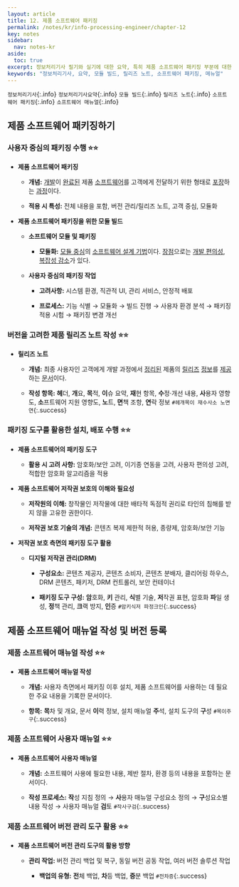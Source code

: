 ```yaml
---
layout: article
title: 12. 제품 소프트웨어 패키징
permalink: /notes/kr/info-processing-engineer/chapter-12
key: notes
sidebar:
  nav: notes-kr
aside:
  toc: true
excerpt: 정보처리기사 필기와 실기에 대한 요약, 특히 제품 소프트웨어 패키징 부분에 대한 자세한 설명입니다.
keywords: "정보처리기사, 요약, 모듈 빌드, 릴리즈 노트, 소프트웨어 패키징, 메뉴얼"
---
```


`정보처리기사`{:.info} `정보처리기사요약`{:.info} `모듈 빌드`{:.info} `릴리즈 노트`{:.info} `소프트웨어 패키징`{:.info} `소프트웨어 매뉴얼`{:.info}

## 제품 소프트웨어 패키징하기
### 사용자 중심의 패키징 수행 :star::star:

* **제품 소프트웨어 패키징**

    - **개념:** <u>개발</u>이 <u>완료된</u> 제품 <u>소프트웨어</u>를 고객에게 전달하기 위한 형태로 <u>포장</u>하는 <u>과정</u>이다.

    - **적용 시 특성:** 전체 내용을 포함, 버전 관리/릴리즈 노트, 고객 중심, 모듈화

* **제품 소프트웨어 패키징을 위한 모듈 빌드**

    - **소프트웨어 모듈 및 패키징**

        + **모듈화:** <u>모듈 중심</u>의 <u>소프트웨어 설계 기법</u>이다. <u>장점</u>으로는 <u>개발 편의성</u>, <u>복잡성 감소</u>가 있다.

    - **사용자 중심의 패키징 작업**

        + **고려사항:** 시스템 환경, 직관적 UI, 관리 서비스, 안정적 배포

        + **프로세스:** 기능 식별 → 모듈화 → 빌드 진행 → 사용자 환경 분석 → 패키징 적용 시험 → 패키징 변경 개선

### 버전을 고려한 제품 릴리즈 노트 작성 :star::star:

* **릴리즈 노트**

    - **개념:** 최종 사용자인 고객에게 개발 과정에서 <u>정리된</u> 제품의 <u>릴리즈</u> <u>정보</u>를 <u>제공</u>하는 <u>문서</u>이다.

    - **작성 항목:** **헤**더, **개**요, **목**적, **이**슈 요약, **재**현 항목, **수**정·개선 내용, **사**용자 영향도, **소**프트웨어 지원 영향도, **노**트, **면**책 조항, **연**락 정보 `#헤개목이 재수사소 노면연`{:.success}

### 패키징 도구를 활용한 설치, 배포 수행 :star::star:

* **제품 소프트웨어의 패키징 도구**

    - **활용 시 고려 사항:** 암호화/보안 고려, 이기종 연동을 고려, 사용자 편의성 고려, 적합한 암호화 알고리즘을 적용

* **제품 소프트웨어 저작권 보호의 이해와 필요성**

    - **저작원의 이해:** 창작물인 저작물에 대한 배타적 독점적 권리로 타인의 침해를 받지 않을 고유한 권한이다.

    - **저작권 보호 기술의 개념:** 콘텐츠 복제 제한적 허용, 종량제, 암호화/보안 기능

* **저작권 보호 측면의 패키징 도구 활용**

    - **디지털 저작권 관리(DRM)**

        + **구성요소:** 콘텐츠 제공자, 콘텐츠 소비자, 콘텐츠 분배자, 클리어링 하우스, DRM 콘텐츠, 패키저, DRM 컨트롤러, 보안 컨테이너

        + **패키징 도구 구성:** **암**호화, **키** 관리, **식**별 기술, **저**작권 표현, 암호화 **파**일 생성, **정**책 관리, **크**랙 방지, **인**증 `#암키식저 파정크인`{:.success}

## 제품 소프트웨어 매뉴얼 작성 및 버전 등록
### 제품 소프트웨어 매뉴얼 작성 :star::star:

* **제품 소프트웨어 매뉴얼 작성**

    - **개념:** 사용자 측면에서 패키징 이후 설치, 제품 소프트웨어를 사용하는 데 필요한 주요 내용을 기록한 문서이다.

    - **항목:** **목**차 및 개요, 문서 **이**력 정보, 설치 매뉴얼 **주**석, 설치 도구의 **구**성 `#목이주구`{:.success}

### 제품 소프트웨어 사용자 매뉴얼 :star::star:

* **제품 소프트웨어 사용자 매뉴얼**

    - **개념:** 소프트웨어 사용에 필요한 내용, 제반 절차, 환경 등의 내용을 포함하는 문서이다.

    - **작성 프로세스:** **작**성 지침 정의 → **사**용자 매뉴얼 구성요소 정의 → **구**성요소별 내용 작성 → 사용자 매뉴얼 **검**토 `#작사구검`{:.success}

### 제품 소프트웨어 버전 관리 도구 활용 :star::star:

* **제품 소프트웨어 버전 관리 도구의 활용 방향**

    - **관리 작업:** 버전 관리 백업 및 복구, 동일 버전 공동 작업, 여러 버전 솔루션 작업

        + **백업의 유형:** **전**체 백업, **차**등 백업, **증**분 백업 `#전차증`{:.success}